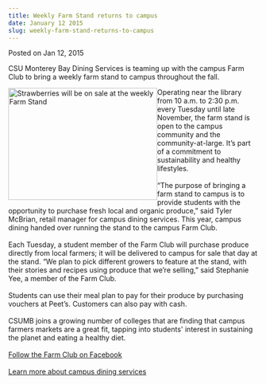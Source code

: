 ```yaml
---
title: Weekly Farm Stand returns to campus
date: January 12 2015
slug: weekly-farm-stand-returns-to-campus
---
```





<span class="date">Posted on Jan 12, 2015    </span>
<p>CSU Monterey Bay Dining Services is teaming up with the campus
Farm Club to bring a weekly farm stand to campus throughout the
fall.</p>
<p><img alt="Strawberries will be on sale at the weekly Farm Stand" src="http://news.csumb.edu/sites/default/files/65/attachments/news/images/strawerries.jpg" style="width:300px; height:225px; float:left">Operating near the
library from 10 a.m. to 2:30 p.m. every Tuesday until late
November, the farm stand is open to the campus community and the
community-at-large. It&#x2019;s part of a commitment to sustainability and
healthy lifestyles.<br>
<br>
&#x201C;The purpose of bringing a farm stand to campus is to provide
students with the opportunity to purchase fresh local and organic
produce,&#x201D; said Tyler McBrian, retail manager for campus dining
services. This year, campus dining handed over running the stand to
the campus Farm Club.<br>
<br>
Each Tuesday, a student member of the Farm Club will purchase
produce directly from local farmers; it will be delivered to campus
for sale that day at the stand.&#x2028;&#x201C;We plan to pick different growers
to feature at the stand, with their stories and recipes using
produce that we&#x2019;re selling,&#x201D; said Stephanie Yee, a member of the
Farm Club.<br>
<br>
Students can use their meal plan to pay for their produce by
purchasing vouchers at Peet&#x2019;s. Customers can also pay with
cash.<br>
<br>
CSUMB joins a growing number of colleges that are finding that
campus farmers markets are a great fit, tapping into students&apos;
interest in sustaining the planet and eating a healthy diet.<br>
<br>
<a href="https://www.facebook.com/CSUMBFARMclub?hc_location=timeline" rel="nofollow">Follow the Farm Club on Facebook</a><br>
<br>
<a href="https://csumb.sodexomyway.com" rel="nofollow">Learn more
about campus dining services</a><br>
<br>
&#xA0;</br></br></br></br></br></br></br></br></br></br></br></br></br></br></img></p>





